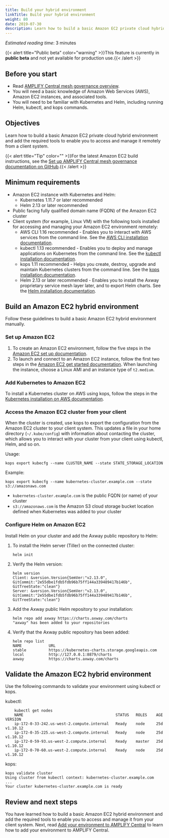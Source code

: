 ```yaml
---
title: Build your hybrid environment
linkTitle: Build your hybrid environment
weight: 80
date: 2019-07-30
description: Learn how to build a basic Amazon EC2 private cloud hybrid environment and add the required tools to enable you to access and manage it remotely from a client system.
---
```


_Estimated reading time_: 3 minutes

{{< alert title="Public beta" color="warning" >}}This feature is currently in **public beta** and not yet available for production use.{{< /alert >}}

## Before you start

* Read [AMPLIFY Central mesh governance overview](/docs/central/hybrid_overview).
* You will need a basic knowledge of Amazon Web Services (AWS), Amazon EC2 instances, and associated tools.
* You will need to be familiar with Kubernetes and Helm, including running Helm, kubectl, and kops commands.

## Objectives

Learn how to build a basic Amazon EC2 private cloud hybrid environment and add the required tools to enable you to access and manage it remotely from a client system.

{{< alert title="Tip" color="" >}}For the latest Amazon EC2 build instructions, see the [Set up AMPLIFY Central mesh governance documentation on GitHub](https://github.com/Axway/Setup-Amplify-Mesh-Governance).{{< /alert >}}

## Minimum requirements

* Amazon EC2 instance with Kubernetes and Helm:
    * Kubernetes 1.11.7 or later recommended
    * Helm 2.13 or later recommended
* Public facing fully qualified domain name (FQDN) of the Amazon EC2 cluster
* Client system (for example, Linux VM) with the following tools installed for accessing and managing your Amazon EC2 environment remotely:
    * AWS CLI 1.16 recommended - Enables you to interact with AWS services from the command line. See the [AWS CLI installation documentation](https://docs.aws.amazon.com/cli/latest/userguide/li-chap-install.html).
    * kubectl 1.13 recommended - Enables you to deploy and manage applications on Kubernetes from the command line. See the [kubectl installation documentation](https://kubernetes.io/docs/tasks/tools/install-kubectl/).
    * kops 1.11 recommended - Helps you create, destroy, upgrade and maintain Kubernetes clusters from the command line. See the [kops installation documentation](https://github.com/kubernetes/kops/blob/master/docs/install.md).
    * Helm 2.13 or later recommended - Enables you to install the Axway proprietary service mesh layer later, and to export Helm charts. See the [Helm installation documentation](https://helm.sh/docs/using_helm/#installing-helm).

## Build an Amazon EC2 hybrid environment

Follow these guidelines to build a basic Amazon EC2 hybrid environment manually.

### Set up Amazon EC2

1. To create an Amazon EC2 environment, follow the five steps in the [Amazon EC2 set up documentation](https://docs.aws.amazon.com/AWSEC2/latest/UserGuide/get-set-up-for-amazon-ec2.html).
2. To launch and connect to an Amazon EC2 instance, follow the first two steps in the [Amazon EC2 get started documentation](https://docs.aws.amazon.com/AWSEC2/latest/UserGuide/EC2_GetStarted.html). When launching the instance, choose a Linux AMI and an instance type of `t2.medium`.

### Add Kubernetes to Amazon EC2

To install a Kubernetes cluster on AWS using kops, follow the steps in the [Kubernetes installation on AWS documentation](https://kubernetes.io/docs/setup/custom-cloud/kops/).

### Access the Amazon EC2 cluster from your client

When the cluster is created, use kops to export the configuration from the Amazon EC2 cluster to your client system. This updates a file in your home directory (`~/.kube/config`) with information about contacting the cluster, which allows you to interact with your cluster from your client using kubectl, Helm, and so on.

Usage:

```
kops export kubecfg --name CLUSTER_NAME --state STATE_STORAGE_LOCATION
```

Example:

```
kops export kubecfg --name kubernetes-cluster.example.com --state s3://amazonaws.com
```

* `kubernetes-cluster.example.com` is the public FQDN (or name) of your cluster
* `s3://amazonaws.com` is the Amazon S3 cloud storage bucket location defined when Kubernetes was added to your cluster

### Configure Helm on Amazon EC2

Install Helm on your cluster and add the Axway public repository to Helm:

1. To install the Helm server (Tiller) on the connected cluster:

    ```
    helm init
    ```

2. Verify the Helm version:

    ```
    helm version
    Client: &version.Version{SemVer:"v2.13.0", GitCommit:"2e55dbe1fdb5fdb96b75ff144a339489417b146b", GitTreeState:"clean"}
    Server: &version.Version{SemVer:"v2.13.0", GitCommit:"2e55dbe1fdb5fdb96b75ff144a339489417b146b", GitTreeState:"clean"}
    ```

3. Add the Axway public Helm repository to your installation:

    ```
    helm repo add axway https://charts.axway.com/charts
    "axway" has been added to your repositories
    ```

4. Verify that the Axway public repository has been added:

    ```
    helm repo list
    NAME            URL
    stable          https://kubernetes-charts.storage.googleapis.com
    local           http://127.0.0.1:8879/charts
    axway           https://charts.axway.com/charts
    ```

## Validate the Amazon EC2 hybrid environment

Use the following commands to validate your environment using kubectl or kops.

kubectl:

```
    kubectl get nodes
    NAME                                         STATUS   ROLES    AGE   VERSION
    ip-172-0-33-242.us-west-2.compute.internal   Ready    node     25d   v1.10.12
    ip-172-0-35-225.us-west-2.compute.internal   Ready    node     25d   v1.10.12
    ip-172-0-59-93.us-west-2.compute.internal    Ready    master   25d   v1.10.12
    ip-172-0-70-60.us-west-2.compute.internal    Ready    node     25d   v1.10.12
```

kops:

```
kops validate cluster
Using cluster from kubectl context: kubernetes-cluster.example.com
...
Your cluster kubernetes-cluster.example.com is ready
```

## Review and next steps

You have learned how to build a basic Amazon EC2 hybrid environment and add the required tools to enable you to access and manage it from your client system. Next, read [Add your environment to AMPLIFY Central](/docs/central/add_env) to learn how to add your environment to AMPLIFY Central.
